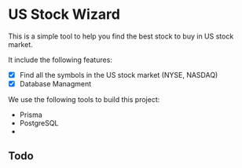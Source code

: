# US Stock Wizard

This is a simple tool to help you find the best stock to buy in US stock market.

It include the following features:

- [x] Find all the symbols in the US stock market (NYSE, NASDAQ)
- [x] Database Managment

We use the following tools to build this project:

- Prisma
- PostgreSQL
-

## Todo
